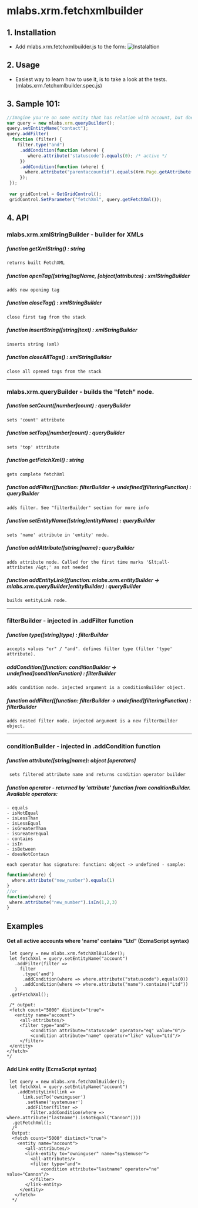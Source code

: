 # mlabs.xrm.fetchxmlbuilder
## 1. Installation 
 - Add mlabs.xrm.fetchxmlbuilder.js to the form: 
  ![Instalaltion](http://i.imgur.com/yHGdfCA.png)

## 2. Usage 
 - Easiest way to learn how to use it, is to take a look at the tests. (mlabs.xrm.fetchxmlbuilder.spec.js)

## 3. Sample 101: 

```javascript
//Imagine you're on some entity that has relation with account, but doesn't have direct relation with contacts.
var query = new mlabs.xrm.queryBuilder();
query.setEntityName("contact");
query.addFilter(
  function (filter) {
    filter.type("and")
     .addCondition(function (where) { 
        where.attribute('statuscode').equals(0); /* active */ 
     })
     .addCondition(function (where) {
       where.attribute("parentaccountid").equals(Xrm.Page.getAttribute("new_relatedaccount")[0].id);
     });
 });
        
 var gridControl = GetGridControl(); 
 gridControl.SetParameter("fetchXml", query.getFetchXml());        
```

## 4. API

### mlabs.xrm.xmlStringBuilder - builder for XMLs 

##### function getXmlString() : string 
    returns built FetchXML
##### function openTag([string]tagName, [object]attributes) : xmlStringBuilder
    adds new opening tag
##### function closeTag() : xmlStringBuilder
    close first tag from the stack
##### function insertString([string]text) : xmlStringBuilder
    inserts string (xml)
##### function closeAllTags() : xmlStringBuilder 
    close all opened tags from the stack
--- 

### mlabs.xrm.queryBuilder - builds the "fetch" node.

##### function setCount([number]count) : queryBuilder 
    sets 'count' attribute
##### function setTop([number]count) : queryBuilder
    sets 'top' attribute
##### function getFetchXml() : string 
    gets complete fetchXml
##### function addFilter([function: filterBuilder -> undefined]filteringFunction) : queryBuilder 
    adds filter. See "filterBuilder" section for more info
##### function setEntityName([string]entityName) : queryBuilder
    sets 'name' attribute in 'entity' node.
##### function addAttribute([string]name) : queryBuilder 
    adds attribute node. Called for the first time marks '&lt;all-attributes /&gt;' as not needed
##### function addEntityLink([function: mlabs.xrm.entityBuilder -> mlabs.xrm.queryBuilder]entityBuilder) : queryBuilder
    builds entityLink node.
---  

### filterBuilder - injected in .addFilter function
  
##### function type([string]type) : filterBuilder 
    accepts values "or" / "and". defines filter type (filter 'type' attribute). 
##### addCondition([function: conditionBuilder -> undefined]conditionFunction) : filterBuilder 
    adds condition node. injected argument is a conditionBuilder object.
##### function addFilter([function: filterBuilder -> undefined]filteringFunction) : filterBuilder 
    adds nested filter node. injected argument is a new filterBuilder object.
   
---
### conditionBuilder - injected in .addCondition function
  
##### function attribute([string]name): object [operators]
     sets filtered attribute name and returns condition operator builder
    
##### function operator - returned by 'attribute' function from conditionBuilder. Available operators: 
  
    - equals
    - isNotEqual
    - isLessThan
    - isLessEqual
    - isGreaterThan
    - isGreaterEqual
    - contains
    - isIn
    - isBetween
    - doesNotContain
    
    each operator has signature: function: object -> undefined - sample: 
  ```javascript
  function(where) { 
    where.attribute("new_number").equals(1)     
  }
  //or   
  function(where) { 
   where.attribute("new_number").isIn(1,2,3)     
  }
  ```
## Examples

#### Get all active accounts where 'name' contains "Ltd" (EcmaScript syntax)
   ```ES6
    let query = new mlabs.xrm.fetchXmlBuilder(); 
    let fetchXml = query.setEntityName("account")
      .addFilter(filter => 
        filter
         .type('and')
         .addCondition(where => where.attribute("statuscode").equals(0))
         .addCondition(where => where.attribute("name").contains("Ltd"))
      )
    .getFetchXml();     
    
    /* output:
    <fetch count="5000" distinct="true">
      <entity name="account">
        <all-attributes/>
        <filter type="and">
            <condition attribute="statuscode" operator="eq" value="0"/>
            <condition attribute="name" operator="like" value="Ltd"/>
        </filter>
    </entity>
   </fetch>
   */ 
   ```
   
   
   
#### Add Link entity (EcmaScript syntax)
   ```ES6
    let query = new mlabs.xrm.fetchXmlBuilder(); 
    let fetchXml = query.setEntityName("account")
       .addEntityLink(link => 
         link.setTo('owninguser')
          .setName('systemuser')
          .addFilter(filter => 
            filter.addCondition(where => where.attribute("lastname").isNotEqual("Cannon"))))
     .getFetchXml();
     /*
     Output: 
     <fetch count="5000" distinct="true">
       <entity name="account">
          <all-attributes/>
          <link-entity to="owninguser" name="systemuser">
            <all-attributes/>
            <filter type="and">
                <condition attribute="lastname" operator="ne" value="Cannon"/>
            </filter>
          </link-entity>
        </entity>
      </fetch>
     */
   ```
